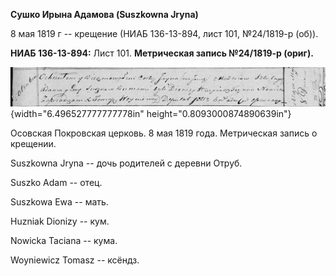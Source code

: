 **Сушко Ирына Адамова (Suszkowna Jryna)**

8 мая 1819 г -- крещение (НИАБ 136-13-894, лист 101, №24/1819-р (об)).

**НИАБ 136-13-894:** Лист 101. **Метрическая запись №24/1819-р (ориг).**

![](./media/f23ce3ad0261b6d4cc8b378b1f63ab3f4c8551c4.png){width="6.496527777777778in"
height="0.8093000874890639in"}

Осовская Покровская церковь. 8 мая 1819 года. Метрическая запись о
крещении.

Suszkowna Jryna -- дочь родителей с деревни Отруб.

Suszko Adam -- отец.

Suszkowa Ewa -- мать.

Huzniak Dionizy -- кум.

Nowicka Taciana -- кума.

Woyniewicz Tomasz -- ксёндз.
